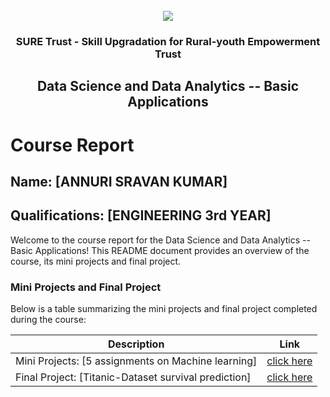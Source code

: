 <!-- PROJECT LOGO -->
<br />

<div align="center">
   <img src='https://user-images.githubusercontent.com/73131499/166115643-d3187f47-d38f-41b2-ae42-5ecbbc60de14.png' />


<h3 align="center">SURE Trust - Skill Upgradation for Rural-youth Empowerment Trust</h3>
  <h2> Data Science and Data Analytics -- Basic Applications </h2>
</div>

# Course Report

## Name: [ANNURI SRAVAN KUMAR]

## Qualifications: [ENGINEERING 3rd YEAR]

Welcome to the course report for the Data Science and Data Analytics -- Basic Applications! This README document provides an overview of the course, its mini projects and final project.

### Mini Projects and Final Project

Below is a table summarizing the mini projects and final project completed during the course:

| Description                               | Link                                    |
|-------------------------------------------|-----------------------------------------|
| Mini Projects: [5 assignments on Machine learning] | [click here](https://github.com/Sravankumarannuri26/G7_DS/tree/main/Mini%20Projects/Sravan%20Kumar)                        |
| Final Project: [Titanic-Dataset survival prediction] | [click here](https://github.com/Sravankumarannuri26/G7_DS/tree/main/Final%20Capstone%20Project/Sravan%20Kumar)                       |
